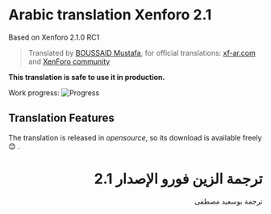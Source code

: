 # Arabic translation Xenforo 2.1
Based on Xenforo 2.1.0 RC1
>Translated by [BOUSSAID Mustafa](https://github.com/boussaid), for official translations: [xf-ar.com](https://www.xf-ar.com/resources/329/) and [XenForo community](https://xenforo.com/community/resources/xenforo-2-x-arabic-translation.5630/)

**This translation is safe to use it in production.**

Work progress: ![Progress](http://progressed.io/bar/97)

## Translation Features
The translation is released in *opensource*, so its download is available freely :blush: .

# <div dir="rtl">ترجمة الزين فورو الإصدار 2.1</div>

<div dir="rtl">ترجمة بوسعيد مصطفى</div>